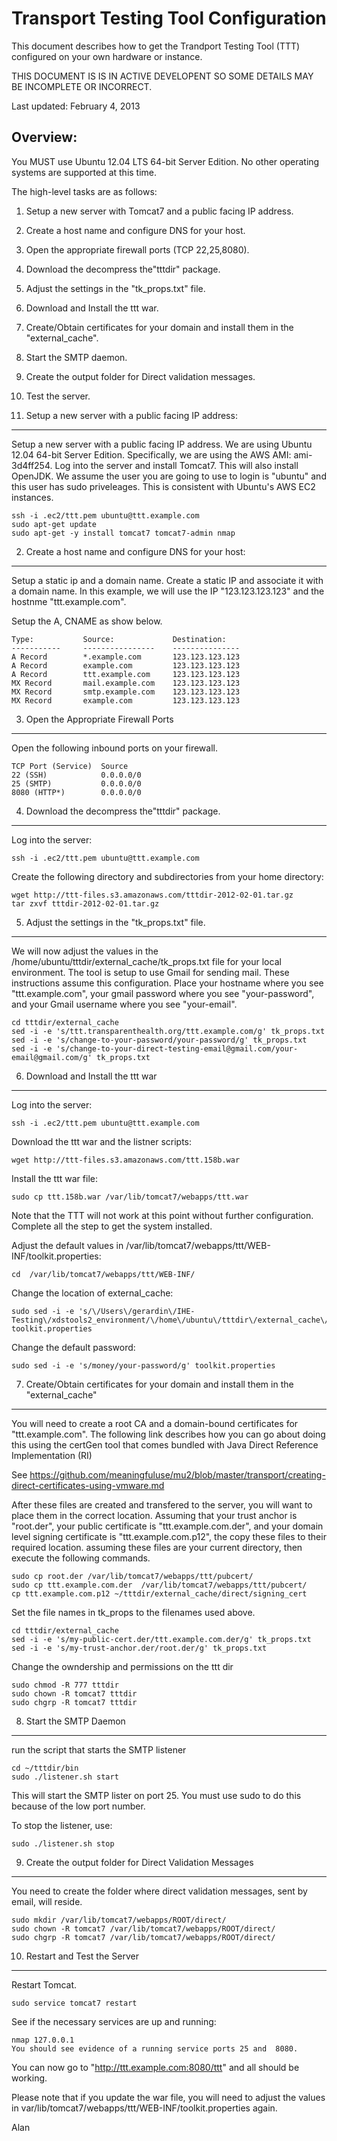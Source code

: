 Transport Testing Tool Configuration
====================================

This document describes how to get the Trandport Testing Tool (TTT) configured
on your own hardware or instance.

THIS DOCUMENT IS IS IN ACTIVE DEVELOPENT SO SOME DETAILS MAY BE INCOMPLETE OR
INCORRECT.

Last updated: February 4, 2013

Overview:
---------


You MUST use Ubuntu 12.04 LTS 64-bit Server Edition.  No other operating systems
are supported at this time.

The high-level tasks are as follows:

1. Setup a new server with Tomcat7 and a public facing IP address.
2. Create a host name and configure DNS for your host.
3. Open the appropriate firewall ports (TCP 22,25,8080).
4. Download the decompress the"tttdir" package.
5. Adjust the settings in the "tk_props.txt" file.
6. Download and Install the ttt war.
7. Create/Obtain certificates for your domain and install them in the "external_cache".
8. Start the SMTP daemon.
9. Create the output folder for Direct validation messages.
10. Test the server.


1. Setup a new server with a public facing IP address:
------------------------------------------------------

Setup a new server with a public facing IP address.  We are using Ubuntu
12.04 64-bit Server Edition.  Specifically, we are using the AWS AMI:
ami-3d4ff254. Log into the server and install Tomcat7. This will also install
OpenJDK. We assume the user you are going to use to login is "ubuntu" and this
user has sudo priveleages. This is consistent with Ubuntu's AWS EC2 instances.

    ssh -i .ec2/ttt.pem ubuntu@ttt.example.com
    sudo apt-get update
    sudo apt-get -y install tomcat7 tomcat7-admin nmap


2. Create a host name and configure DNS for your host:
------------------------------------------------------

Setup a static ip and a domain name. Create a static IP and associate  it with
a domain name. In this example, we will use the IP  "123.123.123.123" and the
hostnme "ttt.example.com".

Setup the A, CNAME as show below.
 
    Type:           Source:             Destination:
    -----------     ----------------    ---------------
    A Record        *.example.com       123.123.123.123	
    A Record	    example.com         123.123.123.123
    A Record	    ttt.example.com     123.123.123.123	
    MX Record       mail.example.com    123.123.123.123
    MX Record       smtp.example.com    123.123.123.123	
    MX Record       example.com         123.123.123.123	


3. Open the Appropriate Firewall Ports 
--------------------------------------

Open the following inbound ports on your firewall.

    TCP Port (Service)	Source
    22 (SSH)	        0.0.0.0/0	
    25 (SMTP)           0.0.0.0/0
    8080 (HTTP*)        0.0.0.0/0	


4. Download the decompress the"tttdir" package.
-----------------------------------------------

Log into the server:

    ssh -i .ec2/ttt.pem ubuntu@ttt.example.com

Create the following directory and subdirectories from your home directory:

    wget http://ttt-files.s3.amazonaws.com/tttdir-2012-02-01.tar.gz
    tar zxvf tttdir-2012-02-01.tar.gz


5. Adjust the settings in the "tk_props.txt" file.
---------------------------------------------------------------
    
We will now adjust the values in the /home/ubuntu/tttdir/external_cache/tk_props.txt
file for your local environment. The tool is setup to use Gmail for sending mail.
These instructions assume this configuration. Place your hostname where you see
"ttt.example.com", your gmail password where you see "your-password", and your
Gmail username where you see "your-email".
    
    cd tttdir/external_cache
    sed -i -e 's/ttt.transparenthealth.org/ttt.example.com/g' tk_props.txt
    sed -i -e 's/change-to-your-password/your-password/g' tk_props.txt
    sed -i -e 's/change-to-your-direct-testing-email@gmail.com/your-email@gmail.com/g' tk_props.txt


6. Download and Install the ttt war 
-----------------------------------

Log into the server:

    ssh -i .ec2/ttt.pem ubuntu@ttt.example.com
    
Download the ttt war and the listner scripts:


    wget http://ttt-files.s3.amazonaws.com/ttt.158b.war
        

Install the ttt war file:

    sudo cp ttt.158b.war /var/lib/tomcat7/webapps/ttt.war

Note that the TTT will not work at this point without further configuration.
Complete all the step to get the system installed.

Adjust the default values in /var/lib/tomcat7/webapps/ttt/WEB-INF/toolkit.properties:
    
    cd  /var/lib/tomcat7/webapps/ttt/WEB-INF/

Change the location of external_cache:

    sudo sed -i -e 's/\/Users\/gerardin\/IHE-Testing\/xdstools2_environment/\/home\/ubuntu\/tttdir\/external_cache\//g' toolkit.properties

Change the default password:

    sudo sed -i -e 's/money/your-password/g' toolkit.properties


7. Create/Obtain certificates for your domain and install them in the "external_cache"
--------------------------------------------------------------------------------------

You will need to create a root CA and a domain-bound certificates for "ttt.example.com".
The following link describes how you can go about doing this using the certGen
tool that comes bundled with Java Direct Reference Implementation (RI)

See https://github.com/meaningfuluse/mu2/blob/master/transport/creating-direct-certificates-using-vmware.md

After these files are created and transfered to the server, you will want to
place them in the correct location. Assuming that your trust anchor is "root.der",
your public certificate is "ttt.example.com.der", and your domain level signing
certificate is "ttt.example.com.p12", the copy these files to their required
location. assuming these files are your current directory, then execute the
following commands.

    sudo cp root.der /var/lib/tomcat7/webapps/ttt/pubcert/
    sudo cp ttt.example.com.der  /var/lib/tomcat7/webapps/ttt/pubcert/
    cp ttt.example.com.p12 ~/tttdir/external_cache/direct/signing_cert
    
    
Set the file names in tk_props to the filenames used above.
    
    cd tttdir/external_cache
    sed -i -e 's/my-public-cert.der/ttt.example.com.der/g' tk_props.txt
    sed -i -e 's/my-trust-anchor.der/root.der/g' tk_props.txt


Change the owndership and permissions on the ttt dir

    sudo chmod -R 777 tttdir
    sudo chown -R tomcat7 tttdir
    sudo chgrp -R tomcat7 tttdir

8. Start the SMTP Daemon
------------------------

run the script that starts the SMTP listener

    cd ~/tttdir/bin
    sudo ./listener.sh start
    
This will start the SMTP lister on port 25.  You must use sudo to do this
because of the low port number.
    
To stop the listener, use:

    sudo ./listener.sh stop
    
9. Create the output folder for Direct Validation Messages
----------------------------------------------------------

You need to create the folder where direct validation messages, sent by email,
will reside.

    sudo mkdir /var/lib/tomcat7/webapps/ROOT/direct/
    sudo chown -R tomcat7 /var/lib/tomcat7/webapps/ROOT/direct/
    sudo chgrp -R tomcat7 /var/lib/tomcat7/webapps/ROOT/direct/


10. Restart and Test the Server
------------------------------

Restart Tomcat.

    sudo service tomcat7 restart


See if the necessary services are up and running:


    nmap 127.0.0.1
    You should see evidence of a running service ports 25 and  8080.
    
You can now go to "http://ttt.example.com:8080/ttt" and all should be working.

Please note that if you update the war file, you will need to adjust the values
in var/lib/tomcat7/webapps/ttt/WEB-INF/toolkit.properties again.

Alan

